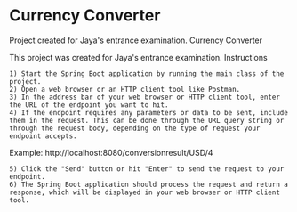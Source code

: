 # Currency Converter
Project created for Jaya's entrance examination.
Currency Converter

This project was created for Jaya's entrance examination.
Instructions

    1) Start the Spring Boot application by running the main class of the project.
    2) Open a web browser or an HTTP client tool like Postman.
    3) In the address bar of your web browser or HTTP client tool, enter the URL of the endpoint you want to hit.
    4) If the endpoint requires any parameters or data to be sent, include them in the request. This can be done through the URL query string or through the request body, depending on the type of request your endpoint accepts.

Example: http://localhost:8080/conversionresult/USD/4

    5) Click the "Send" button or hit "Enter" to send the request to your endpoint.
    6) The Spring Boot application should process the request and return a response, which will be displayed in your web browser or HTTP client tool.
